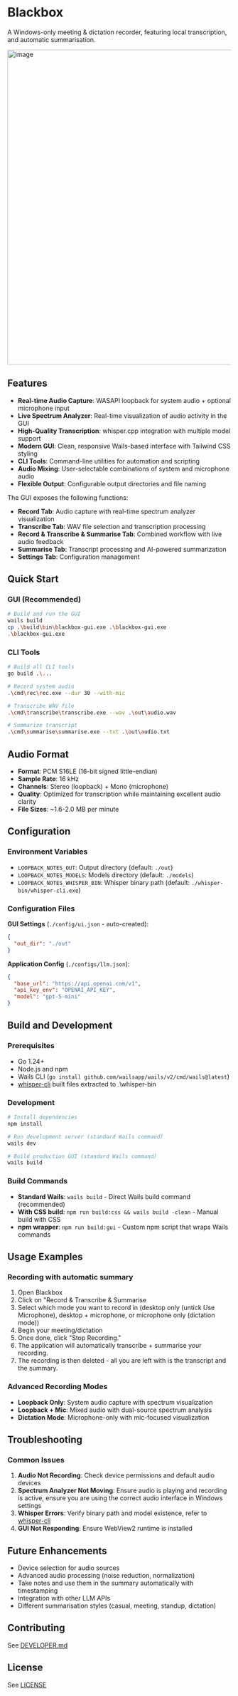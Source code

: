# Blackbox

A Windows-only meeting & dictation recorder, featuring local transcription, and automatic summarisation.

<img width="1002" height="708" alt="image" src="https://github.com/user-attachments/assets/2e155ac5-025f-4301-8185-b97f1b0ebc5a" />  


## Features

- **Real-time Audio Capture**: WASAPI loopback for system audio + optional microphone input
- **Live Spectrum Analyzer**: Real-time visualization of audio activity in the GUI
- **High-Quality Transcription**: whisper.cpp integration with multiple model support
- **Modern GUI**: Clean, responsive Wails-based interface with Tailwind CSS styling
- **CLI Tools**: Command-line utilities for automation and scripting
- **Audio Mixing**: User-selectable combinations of system and microphone audio
- **Flexible Output**: Configurable output directories and file naming

The GUI exposes the following functions:
- **Record Tab**: Audio capture with real-time spectrum analyzer visualization
- **Transcribe Tab**: WAV file selection and transcription processing
- **Record & Transcribe & Summarise Tab**: Combined workflow with live audio feedback
- **Summarise Tab**: Transcript processing and AI-powered summarization
- **Settings Tab**: Configuration management

## Quick Start

### GUI (Recommended)
```bash
# Build and run the GUI
wails build
cp .\build\bin\blackbox-gui.exe .\blackbox-gui.exe
.\blackbox-gui.exe
```

### CLI Tools
```bash
# Build all CLI tools
go build .\...

# Record system audio
.\cmd\rec\rec.exe --dur 30 --with-mic

# Transcribe WAV file
.\cmd\transcribe\transcribe.exe --wav .\out\audio.wav

# Summarize transcript
.\cmd\summarise\summarise.exe --txt .\out\audio.txt
```

## Audio Format

- **Format**: PCM S16LE (16-bit signed little-endian)
- **Sample Rate**: 16 kHz
- **Channels**: Stereo (loopback) + Mono (microphone)
- **Quality**: Optimized for transcription while maintaining excellent audio clarity
- **File Sizes**: ~1.6-2.0 MB per minute

## Configuration

### Environment Variables
- `LOOPBACK_NOTES_OUT`: Output directory (default: `./out`)
- `LOOPBACK_NOTES_MODELS`: Models directory (default: `./models`)
- `LOOPBACK_NOTES_WHISPER_BIN`: Whisper binary path (default: `./whisper-bin/whisper-cli.exe`)

### Configuration Files

**GUI Settings** (`./config/ui.json` - auto-created):
```json
{
  "out_dir": "./out"
}
```

**Application Config** (`./configs/llm.json`):
```json
{
  "base_url": "https://api.openai.com/v1",
  "api_key_env": "OPENAI_API_KEY",
  "model": "gpt-5-mini"
}
```

## Build and Development

### Prerequisites
- Go 1.24+
- Node.js and npm
- Wails CLI (`go install github.com/wailsapp/wails/v2/cmd/wails@latest`)
- [whisper-cli](https://github.com/ggml-org/whisper.cpp) built files extracted to .\whisper-bin

### Development
```bash
# Install dependencies
npm install

# Run development server (standard Wails command)
wails dev

# Build production GUI (standard Wails command)
wails build
```

### Build Commands
- **Standard Wails**: `wails build` - Direct Wails build command (recommended)
- **With CSS build**: `npm run build:css && wails build -clean` - Manual build with CSS
- **npm wrapper**: `npm run build:gui` - Custom npm script that wraps Wails commands

## Usage Examples

### Recording with automatic summary
1. Open Blackbox
2. Click on "Record & Transcribe & Summarise
3. Select which mode you want to record in (desktop only (untick Use Microphone), desktop + microphone, or microphone only (dictation mode))
4. Begin your meeting/dictation
5. Once done, click "Stop Recording."
6. The application will automatically transcribe + summarise your recording.
7. The recording is then deleted - all you are left with is the transcript and the summary.

### Advanced Recording Modes
- **Loopback Only**: System audio capture with spectrum visualization
- **Loopback + Mic**: Mixed audio with dual-source spectrum analysis
- **Dictation Mode**: Microphone-only with mic-focused visualization

## Troubleshooting

### Common Issues
1. **Audio Not Recording**: Check device permissions and default audio devices
2. **Spectrum Analyzer Not Moving**: Ensure audio is playing and recording is active, ensure you are using the correct audio interface in Windows settings
3. **Whisper Errors**: Verify binary path and model existence, refer to [whisper-cli](https://github.com/ggml-org/whisper.cpp)
4. **GUI Not Responding**: Ensure WebView2 runtime is installed

## Future Enhancements

- Device selection for audio sources
- Advanced audio processing (noise reduction, normalization)
- Take notes and use them in the summary automatically with timestamping
- Integration with other LLM APIs
- Different summarisation styles (casual, meeting, standup, dictation)

## Contributing

See [DEVELOPER.md](https://github.com/abra5umente/blackbox/blob/main/DEVELOPER.md)

## License

See [LICENSE](https://github.com/abra5umente/blackbox/blob/main/LICENSE)
